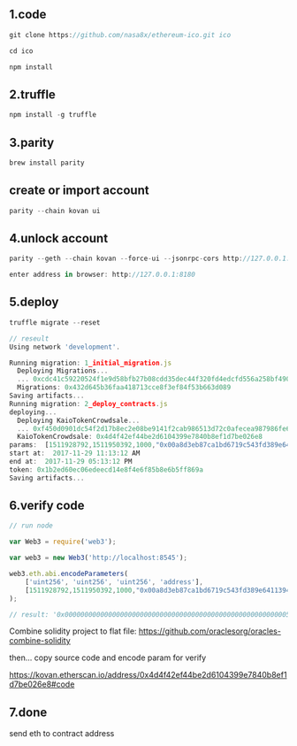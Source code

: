 ## 1.code
```js
git clone https://github.com/nasa8x/ethereum-ico.git ico

cd ico 

npm install
```

## 2.truffle
```js
npm install -g truffle
```

## 3.parity
```js
brew install parity
```
## create or import account
```js
parity --chain kovan ui
```

## 4.unlock account
```js
parity --geth --chain kovan --force-ui --jsonrpc-cors http://127.0.0.1:8180 --unlock 0x00a8d3eb87ca1bd6719c543fd389e6411394103b --author 0x00a8d3eb87ca1bd6719c543fd389e6411394103b --password "password.txt"
```
```js
enter address in browser: http://127.0.0.1:8180
```
## 5.deploy
```js
truffle migrate --reset
```

```js
// reseult 
Using network 'development'.

Running migration: 1_initial_migration.js
  Deploying Migrations...
  ... 0xcdc41c59220524f1e9d58bfb27b08cdd35dec44f320fd4edcfd556a258bf4901
  Migrations: 0x432d645b36faa418713cce8f3ef84f53b663d089
Saving artifacts...
Running migration: 2_deploy_contracts.js
deploying...
  Deploying KaioTokenCrowdsale...
  ... 0xf450d0901dc54f2d17b8ec2e08be9141f2cab986513d72c0afecea987986fe67
  KaioTokenCrowdsale: 0x4d4f42ef44be2d6104399e7840b8ef1d7be026e8
params:  [1511928792,1511950392,1000,"0x00a8d3eb87ca1bd6719c543fd389e6411394103b"]
start at:  2017-11-29 11:13:12 AM
end at:  2017-11-29 05:13:12 PM
token: 0x1b2ed60ec06edeecd14e8f4e6f85b8e6b5ff869a
Saving artifacts...
```

## 6.verify code

```js
// run node 

var Web3 = require('web3');

var web3 = new Web3('http://localhost:8545');

web3.eth.abi.encodeParameters(
    ['uint256', 'uint256', 'uint256', 'address'],
    [1511928792,1511950392,1000,"0x00a8d3eb87ca1bd6719c543fd389e6411394103b"]
);

// result: '0x000000000000000000000000000000000000000000000000000000005a1e33d8000000000000000000000000000000000000000000000000000000005a1e883800000000000000000000000000000000000000000000000000000000000003e800000000000000000000000000a8d3eb87ca1bd6719c543fd389e6411394103b'

```

Combine solidity project to flat file:
https://github.com/oraclesorg/oracles-combine-solidity

then... copy source code and encode param for verify

https://kovan.etherscan.io/address/0x4d4f42ef44be2d6104399e7840b8ef1d7be026e8#code

## 7.done 

send eth to contract address
